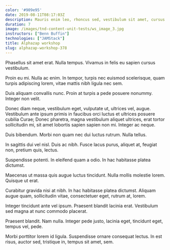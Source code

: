 ```yaml
---
color: '#909e95'
date: 2019-08-11T08:17:03Z
description: Mauris enim leo, rhoncus sed, vestibulum sit amet, cursus id, turpis.
duration: 7
image: /images/tnd-content-unit-tests/ws_image_3.jpg
instructors: ["Benn Buffin"]
technologies: ["JAMStack"]
title: Alphazap workshop
slug: alphazap-workshop-378
---
```

Phasellus sit amet erat. Nulla tempus. Vivamus in felis eu sapien cursus vestibulum.

Proin eu mi. Nulla ac enim. In tempor, turpis nec euismod scelerisque, quam turpis adipiscing lorem, vitae mattis nibh ligula nec sem.

Duis aliquam convallis nunc. Proin at turpis a pede posuere nonummy. Integer non velit.

Donec diam neque, vestibulum eget, vulputate ut, ultrices vel, augue. Vestibulum ante ipsum primis in faucibus orci luctus et ultrices posuere cubilia Curae; Donec pharetra, magna vestibulum aliquet ultrices, erat tortor sollicitudin mi, sit amet lobortis sapien sapien non mi. Integer ac neque.

Duis bibendum. Morbi non quam nec dui luctus rutrum. Nulla tellus.

In sagittis dui vel nisl. Duis ac nibh. Fusce lacus purus, aliquet at, feugiat non, pretium quis, lectus.

Suspendisse potenti. In eleifend quam a odio. In hac habitasse platea dictumst.

Maecenas ut massa quis augue luctus tincidunt. Nulla mollis molestie lorem. Quisque ut erat.

Curabitur gravida nisi at nibh. In hac habitasse platea dictumst. Aliquam augue quam, sollicitudin vitae, consectetuer eget, rutrum at, lorem.

Integer tincidunt ante vel ipsum. Praesent blandit lacinia erat. Vestibulum sed magna at nunc commodo placerat.

Praesent blandit. Nam nulla. Integer pede justo, lacinia eget, tincidunt eget, tempus vel, pede.

Morbi porttitor lorem id ligula. Suspendisse ornare consequat lectus. In est risus, auctor sed, tristique in, tempus sit amet, sem.
